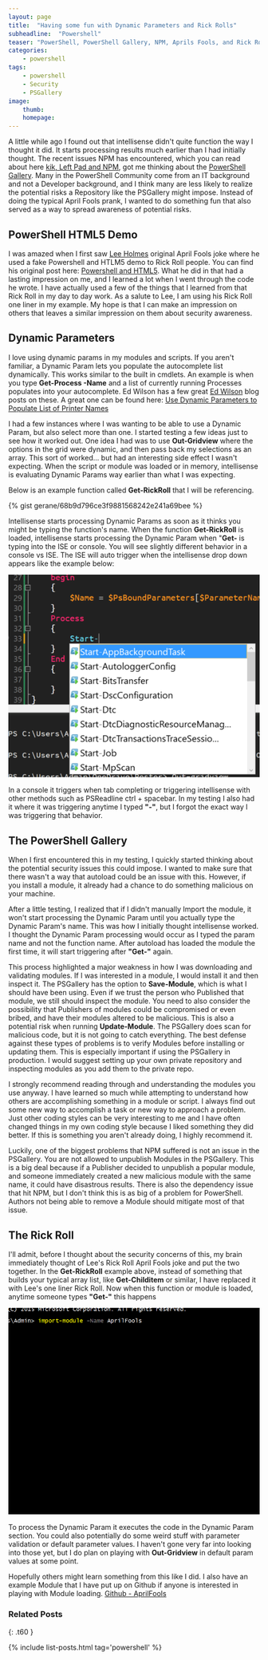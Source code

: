 ```yaml
---
layout: page
title:  "Having some fun with Dynamic Parameters and Rick Rolls"
subheadline:  "Powershell"
teaser: "PowerShell, PowerShell Gallery, NPM, Aprils Fools, and Rick Rolls"
categories:
    - powershell
tags:
    - powershell
    - Security
    - PSGallery
image:
    thumb:
    homepage:
---
```

A little while ago I found out that intellisense didn't quite function the way I thought it did. It starts processing results much earlier than I had initially thought. The recent issues NPM has encountered, which you can read about here [kik, Left Pad and NPM][2556ad65], got me thinking about the [PowerShell Gallery][83a06856]. Many in the PowerShell Community come from an IT background and not a Developer background, and I think many are less likely to realize the potential risks a Repository like the PSGallery might impose. Instead of doing the typical April Fools prank, I wanted to do something fun that also served as a way to spread awareness of potential risks.

## PowerShell HTML5 Demo

I was amazed when I first saw [Lee Holmes][6a5d6173] original April Fools joke where he used a fake Powershell and HTLM5 demo to Rick Roll people. You can find his original post here: [Powershell and HTML5][5c4b4685]. What he did in that had a lasting impression on me, and I learned a lot when I went through the code he wrote. I have actually used a few of the things that I learned from that Rick Roll in my day to day work. As a salute to Lee, I am using his Rick Roll one liner in my example. My hope is that I can make an impression on others that leaves a similar impression on them about security awareness.

## Dynamic Parameters

I love using dynamic params in my modules and scripts. If you aren't familiar, a Dynamic Param lets you populate the autocomplete list dynamically. This works similar to the built in cmdlets. An example is when you type **Get-Process -Name** and a list of currently running Processes populates into your autocomplete. Ed Wilson has a few great [Ed Wilson][774eaec8] blog posts on these. A great one can be found here: [Use Dynamic Parameters to Populate List of Printer Names][e1883aa4]

I had a few instances where I was wanting to be able to use a Dynamic Param, but also select more than one. I started testing a few ideas just to see how it worked out. One idea I had was to use **Out-Gridview** where the options in the grid were dynamic, and then pass back my selections as an array. This sort of worked... but had an interesting side effect I wasn't expecting. When the script or module was loaded or in memory, intellisense is evaluating Dynamic Params way earlier than what I was expecting.

Below is an example function called **Get-RickRoll** that I will be referencing.


{% gist gerane/68b9d796ce3f9881568242e241a69bee %}


Intellisense starts processing Dynamic Params as soon as it thinks you might be typing the function's name. When the function **Get-RickRoll** is loaded, intellisense starts processing the Dynamic Param when "**Get-** is typing into the ISE or console. You will see slightly different behavior in a console vs ISE. The ISE will auto trigger when the intellisense drop down appears like the example below:


![ISE Example](/images/2016/04/isedropdown.png)


In a console it triggers when tab completing or triggering intellisense with other methods such as PSReadline ctrl + spacebar. In my testing I also had it where it was triggering anytime I typed **"-"**, but I forgot the exact way I was triggering that behavior.

## The PowerShell Gallery

When I first encountered this in my testing, I quickly started thinking about the potential security issues this could impose. I wanted to make sure that there wasn't a way that autoload could be an issue with this. However, if you install a module, it already had a chance to do something malicious on your machine.

After a little testing, I realized that if I didn't manually Import the module, it won't start processing the Dynamic Param until you actually type the Dynamic Param's name. This was how I initially thought intellisense worked. I thought the Dynamic Param processing would occur as I typed the param name and not the function name. After autoload has loaded the module the first time, it will start triggering after **"Get-"** again.

This process highlighted a major weakness in how I was downloading and validating modules. If I was interested in a module, I would install it and then inspect it. The PSGallery has the option to **Save-Module**, which is what I should have been using. Even if we trust the person who Published that module, we still should inspect the module. You need to also consider the possibility that Publishers of modules could be compromised or even bribed, and have their modules altered to be malicious. This is also a potential risk when running **Update-Module**. The PSGallery does scan for malicious code, but it is not going to catch everything. The best defense against these types of problems is to verify Modules before installing or updating them. This is especially important if using the PSGallery in production. I would suggest setting up your own private repository and inspecting modules as you add them to the private repo.

I strongly recommend reading through and understanding the modules you use anyway. I have learned so much while attempting to understand how others are accomplishing something in a module or script. I always find out some new way to accomplish a task or new way to approach a problem. Just other coding styles can be very interesting to me and I have often changed things in my own coding style because I liked something they did better. If this is something you aren't already doing, I highly recommend it.

Luckily, one of the biggest problems that NPM suffered is not an issue in the PSGallery. You are not allowed to unpublish Modules in the PSGallery. This is a big deal because if a Publisher decided to unpublish a popular module, and someone immediately created a new malicious module with the same name, it could have disastrous results. There is also the dependency issue that hit NPM, but I don't think this is as big of a problem for PowerShell. Authors not being able to remove a Module should mitigate most of that issue.

## The Rick Roll

I'll admit, before I thought about the security concerns of this, my brain immediately thought of Lee's Rick Roll April Fools joke and put the two together. In the **Get-RickRoll** example above, instead of something that builds your typical array list, like **Get-Childitem** or similar, I have replaced it with Lee's one liner Rick Roll. Now when this function or module is loaded, anytime someone types **"Get-"** this happens


![Rick Roll](/images/2016/04/AprilFools.gif)


To process the Dynamic Param it executes the code in the Dynamic Param section. You could also potentially do some weird stuff with parameter validation or default parameter values. I haven't gone very far into looking into those yet, but I do plan on playing with **Out-Gridview** in default param values at some point.

Hopefully others might learn something from this like I did. I also have an example Module that I have put up on Github if anyone is interested in playing with Module loading. [Github - AprilFools][39917991]

  [2556ad65]: http://blog.npmjs.org/post/141577284765/kik-left-pad-and-npm "kik, Left Pad and NPM"
  [83a06856]: https://www.powershellgallery.com/ "PowerShell Gallery"
  [6a5d6173]: https://twitter.com/Lee_Holmes "Lee Holmes"
  [5c4b4685]: http://www.leeholmes.com/blog/2011/04/01/powershell-and-html5/ "Powershell and HTML5"
  [774eaec8]: https://twitter.com/ScriptingGuys "Ed Wilson - The Scripting Guy"
  [e1883aa4]: https://blogs.technet.microsoft.com/heyscriptingguy/2014/03/21/use-dynamic-parameters-to-populate-list-of-printer-names/ "Use Dynamic Parameters to Populate List of Printer Names"
  [39917991]: https://github.com/gerane/AprilFools "Github - AprilFools"


### Related Posts
{: .t60 }

{% include list-posts.html tag='powershell' %}
